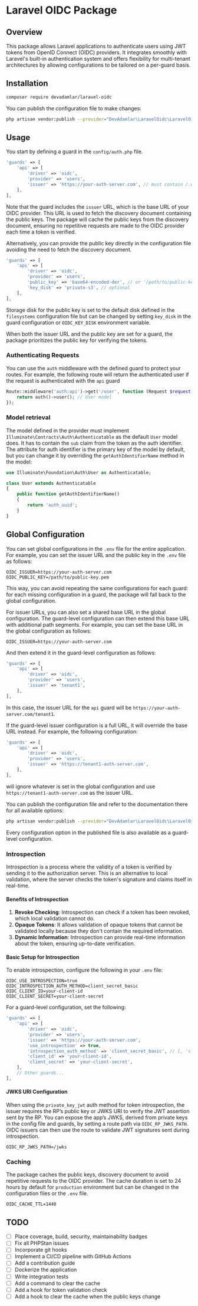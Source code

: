 # Laravel OIDC Package

## Overview
This package allows Laravel applications to authenticate users using JWT tokens from OpenID Connect (OIDC) providers.
It integrates smoothly with Laravel's built-in authentication system
and offers flexibility for multi-tenant architectures by allowing configurations to be tailored on a per-guard basis.

## Installation
   ```bash
   composer require devadamlar/laravel-oidc
   ```
You can publish the configuration file to make changes:
   ```bash
   php artisan vendor:publish --provider="DevAdamlar\LaravelOidc\LaravelOidcServiceProvider"
   ```

## Usage
You start by defining a guard in the `config/auth.php` file.

```php
'guards' => [
    'api' => [
        'driver' => 'oidc',
        'provider' => 'users',
        'issuer' => 'https://your-auth-server.com', // must contain /.well-known/openid-configuration
    ],
],
```

Note that the guard includes the `issuer` URL, which is the base URL of your OIDC provider.
This URL is used to fetch the discovery document containing the public keys.
The package will cache the public keys from the discovery document,
ensuring no repetitive requests are made to the OIDC provider each time a token is verified.

Alternatively,
you can provide the public key directly in the configuration file avoiding the need to fetch the discovery document.
```php
'guards' => [
    'api' => [
        'driver' => 'oidc',
        'provider' => 'users',
        'public_key' => 'base64-encoded-der', // or '/path/to/public-key.pem'
        'key_disk' => 'private-s3', // optional
    ],
],
```
Storage disk for the public key is set to the default disk defined in the `filesystems` configuration file
but can be changed by setting `key_disk` in the guard configuration or `OIDC_KEY_DISK` environment variable.

When both the issuer URL and the public key are set for a guard,
the package prioritizes the public key for verifying the tokens.

### Authenticating Requests
You can use the `auth` middleware with the defined guard to protect your routes.
For example, the following route will return the authenticated user if the request is authenticated with the `api` guard
```php
Route::middleware('auth:api')->get('/user', function (Request $request) {
    return auth()->user(); // User model
});
```

### Model retrieval
The model defined in the provider
must implement `Illuminate\Contracts\Auth\Authenticatable` as the default `User` model does.
It has to contain the `sub` claim from the token as the auth identifier.
The attribute for auth identifier is the primary key of the model by default,
but you can change it by overriding the `getAuthIdentifierName` method in the model:

```php
use Illuminate\Foundation\Auth\User as Authenticatable;

class User extends Authenticatable
{
    public function getAuthIdentifierName()
    {
        return 'auth_uuid';
    }
}
```

## Global Configuration

You can set global configurations in the `.env` file for the entire application.
For example, you can set the issuer URL and the public key in the `.env` file as follows:

```env
OIDC_ISSUER=https://your-auth-server.com
OIDC_PUBLIC_KEY=/path/to/public-key.pem
```

This way, you can avoid repeating the same configurations for each guard: for each missing configuration in a guard,
the package will fall back to the global configuration.

For issuer URLs, you can also set a shared base URL in the global configuration.
The guard-level configuration can then extend this base URL with additional path segments.
For example,
you can set the base URL in the global configuration as follows:

```env
OIDC_ISSUER=https://your-auth-server.com
```

And then extend it in the guard-level configuration as follows:

```php
'guards' => [
    'api' => [
        'driver' => 'oidc',
        'provider' => 'users',
        'issuer' => 'tenant1',
    ],
],
```

In this case, the issuer URL for the `api` guard will be `https://your-auth-server.com/tenant1`.

If the guard-level issuer configuration is a full URL, it will override the base URL instead.
For example, the following configuration:
```php
'guards' => [
    'api' => [
        'driver' => 'oidc',
        'provider' => 'users',
        'issuer' => 'https://tenant1-auth-server.com',
    ],
],
```
will ignore whatever is set in the global configuration and use `https://tenant1-auth-server.com` as the issuer URL.

You can publish the configuration file and refer to the documentation there for all available options:
```bash
php artisan vendor:publish --provider="DevAdamlar\LaravelOidc\LaravelOidcServiceProvider"
```

Every configuration option in the published file is also available as a guard-level configuration.

### Introspection

Introspection is a process where the validity of a token is verified by sending it to the authorization server.
This is an alternative to local validation,
where the server checks the token's signature and claims itself in real-time.

#### Benefits of Introspection
1. **Revoke Checking**: Introspection can check if a token has been revoked, which local validation cannot do.
2. **Opaque Tokens**: It allows validation of opaque tokens that cannot be validated locally because they don't contain the required information.
3. **Dynamic Information**: Introspection can provide real-time information about the token, ensuring up-to-date verification.

#### Basic Setup for Introspection
To enable introspection, configure the following in your `.env` file:
```env
OIDC_USE_INTROSPECTION=true
OIDC_INTROSPECTION_AUTH_METHOD=client_secret_basic
OIDC_CLIENT_ID=your-client-id
OIDC_CLIENT_SECRET=your-client-secret
```

For a guard-level configuration, set the following:
```php
'guards' => [
    'api' => [
        'driver' => 'oidc',
        'provider' => 'users',
        'issuer' => 'https://your-auth-server.com',
        'use_introspection' => true,
        'introspection_auth_method' => 'client_secret_basic', // [, 'client_secret_post', 'client_secret_jwt', 'private_key_jwt']
        'client_id' => 'your-client-id',
        'client_secret' => 'your-client-secret',
    ],
    // Other guards...
],
```

#### JWKS URI Configuration

When using the `private_key_jwt` auth method for token introspection, the issuer requires the RP’s public key or JWKS URI
to verify the JWT assertion sent by the RP. You can expose the app’s JWKS,
derived from private keys in the config file and guards, by setting a route path via `OIDC_RP_JWKS_PATH`.
OIDC issuers can then use the route to validate JWT signatures sent during introspection.

```env
OIDC_RP_JWKS_PATH=/jwks
```

### Caching
The package caches the public keys, discovery document
to avoid repetitive requests to the OIDC provider.
The cache duration is set to 24 hours by default for `production` environment
but can be changed in the configuration files or the `.env` file.
```env
OIDC_CACHE_TTL=1440
```

## TODO

- [ ] Place coverage, build, security, maintainability badges
- [ ] Fix all PHPStan issues
- [ ] Incorporate git hooks
- [ ] Implement a CI/CD pipeline with GitHub Actions
- [ ] Add a contribution guide
- [ ] Dockerize the application
- [ ] Write integration tests
- [ ] Add a command to clear the cache
- [ ] Add a hook for token validation check
- [ ] Add a hook to clear the cache when the public keys change
